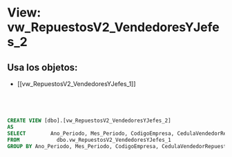 # View: vw_RepuestosV2_VendedoresYJefes_2

## Usa los objetos:
- [[vw_RepuestosV2_VendedoresYJefes_1]]

```sql




CREATE VIEW [dbo].[vw_RepuestosV2_VendedoresYJefes_2]
AS
SELECT        Ano_Periodo, Mes_Periodo, CodigoEmpresa, CedulaVendedorRepuestos, SUM(ValorBaseMostrador) AS ValorBaseMostrador
FROM            dbo.vw_RepuestosV2_VendedoresYJefes_1
GROUP BY Ano_Periodo, Mes_Periodo, CodigoEmpresa, CedulaVendedorRepuestos







```

